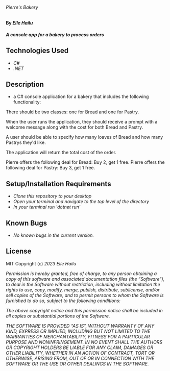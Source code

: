 ###### _Pierre's Bakery_

#### By _**Elle Hailu**_

#### _A console app for a bakery to process orders_

## Technologies Used

- _C#_
- _.NET_

## Description

- a C# console application for a bakery that includes the following functionality:

There should be two classes: one for Bread and one for Pastry.

When the user runs the application, they should receive a prompt with a welcome message along with the cost for both Bread and Pastry.

A user should be able to specify how many loaves of Bread and how many Pastrys they'd like.

The application will return the total cost of the order.

Pierre offers the following deal for Bread: Buy 2, get 1 free. 
Pierre offers the following deal for Pastry: Buy 3, get 1 free. 

## Setup/Installation Requirements

- _Clone this repository to your desktop_
- _Open your terminal and navigate to the top level of the directory_
- _In your terminal run 'dotnet run'_

## Known Bugs

- _No known bugs in the current version._

## License

MIT
Copyright (c) _2023_ _Elle Hailu_

_Permission is hereby granted, free of charge, to any person obtaining a copy of this software and associated documentation files (the “Software”), to deal in the Software without restriction, including without limitation the rights to use, copy, modify, merge, publish, distribute, sublicense, and/or sell copies of the Software, and to permit persons to whom the Software is furnished to do so, subject to the following conditions:_

_The above copyright notice and this permission notice shall be included in all copies or substantial portions of the Software._

_THE SOFTWARE IS PROVIDED “AS IS”, WITHOUT WARRANTY OF ANY KIND, EXPRESS OR IMPLIED, INCLUDING BUT NOT LIMITED TO THE WARRANTIES OF MERCHANTABILITY, FITNESS FOR A PARTICULAR PURPOSE AND NONINFRINGEMENT. IN NO EVENT SHALL THE AUTHORS OR COPYRIGHT HOLDERS BE LIABLE FOR ANY CLAIM, DAMAGES OR OTHER LIABILITY, WHETHER IN AN ACTION OF CONTRACT, TORT OR OTHERWISE, ARISING FROM, OUT OF OR IN CONNECTION WITH THE SOFTWARE OR THE USE OR OTHER DEALINGS IN THE SOFTWARE._
